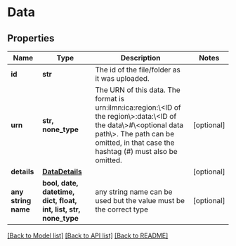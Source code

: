 # Data


## Properties
Name | Type | Description | Notes
------------ | ------------- | ------------- | -------------
**id** | **str** | The id of the file/folder as it was uploaded. | 
**urn** | **str, none_type** | The URN of this data. The format is urn:ilmn:ica:region:\\&lt;ID of the region\\&gt;:data:\\&lt;ID of the data\\&gt;#\\&lt;optional data path\\&gt;. The path can be omitted, in that case the hashtag (#) must also be omitted. | [optional] 
**details** | [**DataDetails**](DataDetails.md) |  | [optional] 
**any string name** | **bool, date, datetime, dict, float, int, list, str, none_type** | any string name can be used but the value must be the correct type | [optional]

[[Back to Model list]](../README.md#documentation-for-models) [[Back to API list]](../README.md#documentation-for-api-endpoints) [[Back to README]](../README.md)


